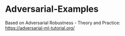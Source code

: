 # Adversarial-Examples
Based on Adversarial Robustness - Theory and Practice: https://adversarial-ml-tutorial.org/
